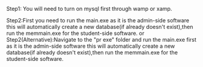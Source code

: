 Step1: You will need to turn on mysql first through wamp or xamp.

Step2:First you need to run the main.exe as it is the admin-side software this will automatically create a new database(if already doesn't exist),then run the memmain.exe for the student-side software.
                                                                          or
Step2(Alternative):Navigate to the "pr exe" folder and run the main.exe first as it is the admin-side software this will automatically create a new database(if already doesn't exist),then run the memmain.exe for the student-side software.
